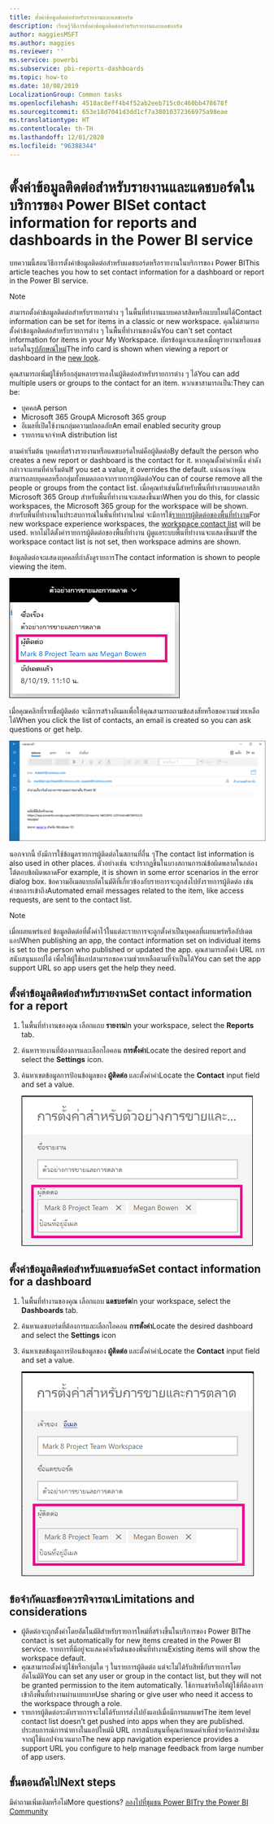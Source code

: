 ```yaml
---
title: ตั้งค่าข้อมูลติดต่อสำหรับรายงานและแดชบอร์ด
description: เรียนรู้วิธีการตั้งค่าข้อมูลติดต่อสำหรับรายงานและแดชบอร์ด
author: maggiesMSFT
ms.author: maggies
ms.reviewer: ''
ms.service: powerbi
ms.subservice: pbi-reports-dashboards
ms.topic: how-to
ms.date: 10/08/2019
LocalizationGroup: Common tasks
ms.openlocfilehash: 4518ac8eff4b4f52ab2eeb715c0c460bb478678f
ms.sourcegitcommit: 653e18d7041d3dd1cf7a38010372366975a98eae
ms.translationtype: HT
ms.contentlocale: th-TH
ms.lasthandoff: 12/01/2020
ms.locfileid: "96388344"
---
```

# <a name="set-contact-information-for-reports-and-dashboards-in-the-power-bi-service"></a><span data-ttu-id="f8d21-103">ตั้งค่าข้อมูลติดต่อสำหรับรายงานและแดชบอร์ดในบริการของ Power BI</span><span class="sxs-lookup"><span data-stu-id="f8d21-103">Set contact information for reports and dashboards in the Power BI service</span></span>
<span data-ttu-id="f8d21-104">บทความนี้สอนวิธีการตั้งค่าข้อมูลติดต่อสำหรับแดชบอร์ดหรือรายงานในบริการของ Power BI</span><span class="sxs-lookup"><span data-stu-id="f8d21-104">This article teaches you how to set contact information for a dashboard or report in the Power BI service.</span></span>

> [!NOTE]
> <span data-ttu-id="f8d21-105">สามารถตั้งค่าข้อมูลติดต่อสำหรับรายการต่าง ๆ ในพื้นที่ทำงานแบบคลาสสิคหรือแบบใหม่ได้</span><span class="sxs-lookup"><span data-stu-id="f8d21-105">Contact information can be set for items in a classic or new workspace.</span></span> <span data-ttu-id="f8d21-106">คุณไม่สามารถตั้งค่าข้อมูลติดต่อสำหรับรายการต่าง ๆ ในพื้นที่ทำงานของฉัน</span><span class="sxs-lookup"><span data-stu-id="f8d21-106">You can't set contact information for items in your My Workspace.</span></span> <span data-ttu-id="f8d21-107">บัตรข้อมูลจะแสดงเมื่อดูรายงานหรือแดชบอร์ดใน[รูปลักษณ์ใหม่](../consumer/service-new-look.md)</span><span class="sxs-lookup"><span data-stu-id="f8d21-107">The info card is shown when viewing a report or dashboard in the [new look](../consumer/service-new-look.md).</span></span>

<span data-ttu-id="f8d21-108">คุณสามารถเพิ่มผู้ใช้หรือกลุ่มหลายรายลงในผู้ติดต่อสำหรับรายการต่าง ๆ ได้</span><span class="sxs-lookup"><span data-stu-id="f8d21-108">You can add multiple users or groups to the contact for an item.</span></span> <span data-ttu-id="f8d21-109">พวกเขาสามารถเป็น:</span><span class="sxs-lookup"><span data-stu-id="f8d21-109">They can be:</span></span>
* <span data-ttu-id="f8d21-110">บุคคล</span><span class="sxs-lookup"><span data-stu-id="f8d21-110">A person</span></span>
* <span data-ttu-id="f8d21-111">Microsoft 365 Group</span><span class="sxs-lookup"><span data-stu-id="f8d21-111">A Microsoft 365 group</span></span>
* <span data-ttu-id="f8d21-112">อีเมลที่เปิดใช้งานกลุ่มความปลอดภัย</span><span class="sxs-lookup"><span data-stu-id="f8d21-112">An email enabled security group</span></span>
* <span data-ttu-id="f8d21-113">รายการแจกจ่าย</span><span class="sxs-lookup"><span data-stu-id="f8d21-113">A distribution list</span></span>

<span data-ttu-id="f8d21-114">ตามค่าเริ่มต้น บุคคลที่สร้างรายงานหรือแดชบอร์ดใหม่คือผู้ติดต่อ</span><span class="sxs-lookup"><span data-stu-id="f8d21-114">By default the person who creates a new report or dashboard is the contact for it.</span></span> <span data-ttu-id="f8d21-115">หากคุณตั้งค่าค่าหนึ่ง ค่าดังกล่าวจะแทนที่ค่าเริ่มต้น</span><span class="sxs-lookup"><span data-stu-id="f8d21-115">If you set a value, it overrides the default.</span></span> <span data-ttu-id="f8d21-116">แน่นอนว่าคุณสามารถลบบุคคลหรือกลุ่มทั้งหมดออกจากรายการผู้ติดต่อ</span><span class="sxs-lookup"><span data-stu-id="f8d21-116">You can of course remove all the people or groups from the contact list.</span></span> <span data-ttu-id="f8d21-117">เมื่อคุณทำเช่นนี้สำหรับพื้นที่ทำงานแบบคลาสสิก Microsoft 365 Group สำหรับพื้นที่ทำงานจะแสดงขึ้นมา</span><span class="sxs-lookup"><span data-stu-id="f8d21-117">When you do this, for classic workspaces, the Microsoft 365 group for the workspace will be shown.</span></span> <span data-ttu-id="f8d21-118">สำหรับพื้นที่ทำงานในประสบการณ์ในพื้นที่ทำงานใหม่ จะมีการใช้[รายการผู้ติดต่อของพื้นที่ทำงาน](../collaborate-share/service-create-the-new-workspaces.md#create-a-contact-list)</span><span class="sxs-lookup"><span data-stu-id="f8d21-118">For new workspace experience workspaces, the [workspace contact list](../collaborate-share/service-create-the-new-workspaces.md#create-a-contact-list) will be used.</span></span> <span data-ttu-id="f8d21-119">หากไม่ได้ตั้งค่ารายการผู้ติดต่อของพื้นที่ทำงาน ผู้ดูแลระบบพื้นที่ทำงานจะแสดงขึ้นมา</span><span class="sxs-lookup"><span data-stu-id="f8d21-119">If the workspace contact list is not set, then workspace admins are shown.</span></span>

<span data-ttu-id="f8d21-120">ข้อมูลติดต่อจะแสดงบุคคลที่กำลังดูรายการ</span><span class="sxs-lookup"><span data-stu-id="f8d21-120">The contact information is shown to people viewing the item.</span></span> 

 ![ผู้ติดต่อของรายงานการบริการ](media/service-item-contact/service-report-contact.png)

<span data-ttu-id="f8d21-122">เมื่อคุณคลิกที่รายชื่อผู้ติดต่อ จะมีการสร้างอีเมลเพื่อให้คุณสามารถถามข้อสงสัยหรือขอความช่วยเหลือได้</span><span class="sxs-lookup"><span data-stu-id="f8d21-122">When you click the list of contacts, an email is created so you can ask questions or get help.</span></span> 

 ![อีเมลผู้ติดต่อการบริการ](media/service-item-contact/service-contact-email.png)
 
<span data-ttu-id="f8d21-124">นอกจากนี้ ยังมีการใช้ข้อมูลรายการผู้ติดต่อในสถานที่อื่น ๆ</span><span class="sxs-lookup"><span data-stu-id="f8d21-124">The contact list information is also used in other places.</span></span> <span data-ttu-id="f8d21-125">ตัวอย่างเช่น จะปรากฏขึ้นในบางสถานการณ์ข้อผิดพลาดในกล่องโต้ตอบข้อผิดพลาด</span><span class="sxs-lookup"><span data-stu-id="f8d21-125">For example, it is shown in some error scenarios in the error dialog box.</span></span> <span data-ttu-id="f8d21-126">ข้อความอีเมลแบบอัตโนมัติที่เกี่ยวข้องกับรายการจะถูกส่งไปยังรายการผู้ติดต่อ เช่น คำขอการเข้าถึง</span><span class="sxs-lookup"><span data-stu-id="f8d21-126">Automated email messages related to the item, like access requests, are sent to the contact list.</span></span> 

> [!NOTE]
> <span data-ttu-id="f8d21-127">เมื่อเผยแพร่แอป ข้อมูลติดต่อที่ตั้งค่าไว้ในแต่ละรายการจะถูกตั้งค่าเป็นบุคคลที่เผยแพร่หรืออัปเดตแอป</span><span class="sxs-lookup"><span data-stu-id="f8d21-127">When publishing an app, the contact information set on individual items is set to the person who published or updated the app.</span></span> <span data-ttu-id="f8d21-128">คุณสามารถตั้งค่า URL การสนับสนุนแอปได้ เพื่อให้ผู้ใช้แอปสามารถขอความช่วยเหลือตามที่จำเป็นได้</span><span class="sxs-lookup"><span data-stu-id="f8d21-128">You can set the app support URL so app users get the help they need.</span></span>

## <a name="set-contact-information-for-a-report"></a><span data-ttu-id="f8d21-129">ตั้งค่าข้อมูลติดต่อสำหรับรายงาน</span><span class="sxs-lookup"><span data-stu-id="f8d21-129">Set contact information for a report</span></span>
1. <span data-ttu-id="f8d21-130">ในพื้นที่ทำงานของคุณ เลือกแถบ **รายงาน**</span><span class="sxs-lookup"><span data-stu-id="f8d21-130">In your workspace, select the **Reports** tab.</span></span>
2. <span data-ttu-id="f8d21-131">ค้นหารายงานที่ต้องการและเลือกไอคอน **การตั้งค่า**</span><span class="sxs-lookup"><span data-stu-id="f8d21-131">Locate the desired report and select the **Settings** icon.</span></span>
3. <span data-ttu-id="f8d21-132">ค้นหาเขตข้อมูลการป้อนข้อมูลของ **ผู้ติดต่อ** และตั้งค่าค่า</span><span class="sxs-lookup"><span data-stu-id="f8d21-132">Locate the **Contact** input field and set a value.</span></span>

     ![การตั้งค่าผู้ติดต่อของรายงานการบริการ](media/service-item-contact/service-report-contact-setting.png)

## <a name="set-contact-information-for-a-dashboard"></a><span data-ttu-id="f8d21-134">ตั้งค่าข้อมูลติดต่อสำหรับแดชบอร์ด</span><span class="sxs-lookup"><span data-stu-id="f8d21-134">Set contact information for a dashboard</span></span>
1. <span data-ttu-id="f8d21-135">ในพื้นที่ทำงานของคุณ เลือกแถบ **แดชบอร์ด**</span><span class="sxs-lookup"><span data-stu-id="f8d21-135">In your workspace, select the **Dashboards** tab.</span></span>
2. <span data-ttu-id="f8d21-136">ค้นหาแดชบอร์ดที่ต้องการและเลือกไอคอน **การตั้งค่า**</span><span class="sxs-lookup"><span data-stu-id="f8d21-136">Locate the desired dashboard and select the **Settings** icon</span></span>
3. <span data-ttu-id="f8d21-137">ค้นหาเขตข้อมูลการป้อนข้อมูลของ **ผู้ติดต่อ** และตั้งค่าค่า</span><span class="sxs-lookup"><span data-stu-id="f8d21-137">Locate the **Contact** input field and set a value.</span></span>

     ![การตั้งค่าผู้ติดต่อของแดชบอร์ดการบริการ](media/service-item-contact/service-dashboard-contact-setting.png)

## <a name="limitations-and-considerations"></a><span data-ttu-id="f8d21-139">ข้อจำกัดและข้อควรพิจารณา</span><span class="sxs-lookup"><span data-stu-id="f8d21-139">Limitations and considerations</span></span>
* <span data-ttu-id="f8d21-140">ผู้ติดต่อจะถูกตั้งค่าโดยอัตโนมัติสำหรับรายการใหม่ที่สร้างขึ้นในบริการของ Power BI</span><span class="sxs-lookup"><span data-stu-id="f8d21-140">The contact is set automatically for new items created in the Power BI service.</span></span> <span data-ttu-id="f8d21-141">รายการที่มีอยู่จะแสดงค่าเริ่มต้นของพื้นที่ทำงาน</span><span class="sxs-lookup"><span data-stu-id="f8d21-141">Existing items will show the workspace default.</span></span>
* <span data-ttu-id="f8d21-142">คุณสามารถตั้งค่าผู้ใช้หรือกลุ่มใด ๆ ในรายการผู้ติดต่อ แต่จะไม่ได้รับสิทธิ์กับรายการโดยอัตโนมัติ</span><span class="sxs-lookup"><span data-stu-id="f8d21-142">You can set any user or group in the contact list, but they will not be granted permission to the item automatically.</span></span> <span data-ttu-id="f8d21-143">ใช้การแชร์หรือให้ผู้ใช้ที่ต้องการเข้าถึงพื้นที่ทำงานผ่านบทบาท</span><span class="sxs-lookup"><span data-stu-id="f8d21-143">Use sharing or give user who need it access to the workspace through a role.</span></span> 
* <span data-ttu-id="f8d21-144">รายการผู้ติดต่อระดับรายการจะไม่ได้รับการส่งไปยังแอปเมื่อมีการเผยแพร่</span><span class="sxs-lookup"><span data-stu-id="f8d21-144">The item level contact list doesn’t get pushed into apps when they are published.</span></span> <span data-ttu-id="f8d21-145">ประสบการณ์การนำทางในแอปใหม่มี URL การสนับสนุนที่คุณกำหนดค่าเพื่อช่วยจัดการคำติชมจากผู้ใช้แอปจำนวนมาก</span><span class="sxs-lookup"><span data-stu-id="f8d21-145">The new app navigation experience provides a support URL you configure to help manage feedback from large number of app users.</span></span>


## <a name="next-steps"></a><span data-ttu-id="f8d21-146">ขั้นตอนถัดไป</span><span class="sxs-lookup"><span data-stu-id="f8d21-146">Next steps</span></span>

<span data-ttu-id="f8d21-147">มีคำถามเพิ่มเติมหรือไม่</span><span class="sxs-lookup"><span data-stu-id="f8d21-147">More questions?</span></span> [<span data-ttu-id="f8d21-148">ลองไปที่ชุมชน Power BI</span><span class="sxs-lookup"><span data-stu-id="f8d21-148">Try the Power BI Community</span></span>](https://community.powerbi.com/)
